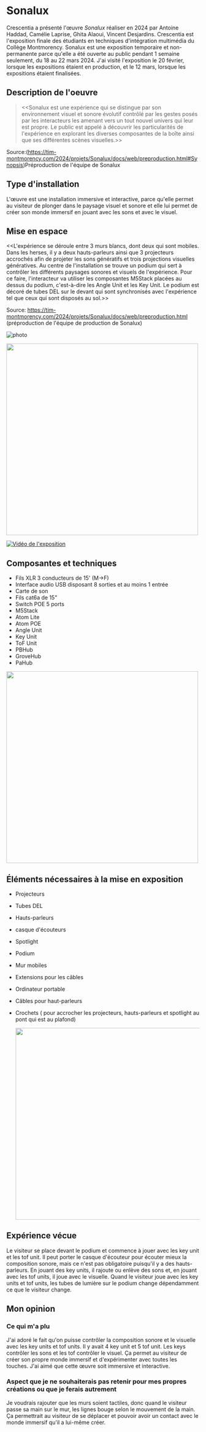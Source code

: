 # Sonalux
Crescentia a présenté l'œuvre *Sonalux* réaliser en 2024 par Antoine Haddad, Camélie Laprise, Ghita Alaoui, Vincent Desjardins. Crescentia est l'exposition finale des étudiants en techniques d'intégration multimédia du Collège Montmorency. Sonalux est une exposition temporaire et non-permanente parce qu'elle a été ouverte au public pendant 1 semaine seulement, du 18 au 22 mars 2024. J'ai visité l'exposition le 20 février, lorsque les expositions étaient en production, et le 12 mars, lorsque les expositions étaient finalisées. 
## Description de l'oeuvre
> <<Sonalux est une expérience qui se distingue par son environnement visuel et sonore évolutif contrôlé par les gestes posés par les interacteurs les amenant vers un tout nouvel univers qui leur est propre. Le public est appelé à découvrir les particularités de l'expérience en explorant les diverses composantes de la boîte ainsi que ses différentes scènes visuelles.>>

Source:(https://tim-montmorency.com/2024/projets/Sonalux/docs/web/preproduction.html#Synopsis)Préproduction de l'équipe de Sonalux

## Type d'installation
L'œuvre est une installation immersive et interactive, parce qu'elle permet au visiteur de plonger dans le paysage visuel et sonore et elle lui permet de créer son monde immersif en jouant avec les sons et avec le visuel.
## Mise en espace
  <<L'expérience se déroule entre 3 murs blancs, dont deux qui sont mobiles. Dans les herses, il y a deux hauts-parleurs ainsi que 3 projecteurs accrochés afin de projeter les sons génératifs et trois projections visuelles génératives. Au centre de l'installation se trouve un podium qui sert à contrôler les différents paysages sonores et visuels de l'expérience. Pour ce faire, l'interacteur va utiliser les composantes M5Stack placées au dessus du podium, c'est-à-dire les Angle Unit et les Key Unit. Le podium est décoré de tubes DEL sur le devant qui sont synchronisés avec l'expérience tel que ceux qui sont disposés au sol.>>

Source: https://tim-montmorency.com/2024/projets/Sonalux/docs/web/preproduction.html (préproduction de l'équipe de production de Sonalux)

![photo](media/plantation_sonalux.png)

<img src="media/disposition.png" height="500">


[![Vidéo de l'exposition](Sonalux)](https://youtu.be/H0Gq3fmHAjs)

## Composantes et techniques
- Fils XLR 3 conducteurs de 15' (M->F)
- Interface audio USB disposant 8 sorties et au moins 1 entrée
- Carte de son
- Fils cat6a de 15"
- Switch POE 5 ports
- M5Stack
- Atom Lite
- Atom POE
- Angle Unit
- Key Unit
- ToF Unit
- PBHub
- GroveHub
- PaHub

<img src="media/podium.png" height="500">  

## Éléments nécessaires à la mise en exposition
- Projecteurs
- Tubes DEL
- Hauts-parleurs
- casque d'écouteurs
- Spotlight
- Podium
- Mur mobiles
- Extensions pour les câbles
- Ordinateur portable
- Câbles pour haut-parleurs
- Crochets ( pour accrocher les projecteurs, hauts-parleurs et spotlight au pont qui est au plafond)

  <img src="media/composante.png" height="500">

##  Expérience vécue
Le visiteur se place devant le podium et commence à jouer avec les key unit et les tof unit. Il peut porter le casque d'écouteur pour écouter mieux la composition sonore, mais ce n'est pas obligatoire puisqu'il y a des hauts-parleurs. En jouant des key units, il rajoute ou enlève des sons et, en jouant avec les tof units, il joue avec le visuelle. Quand le visiteur joue avec les key units et tof units, les tubes de lumière sur le podium change dépendamment ce que le visiteur change.

## Mon opinion
### Ce qui m'a plu
J'ai adoré le fait qu'on puisse contrôler la composition sonore et le visuelle avec les key units et tof units. Il y avait 4 key unit et 5 tof unit. Les keys contrôler les sons et les tof contrôler le visuel. Ça permet au visiteur de créer son propre monde immersif et d'expérimenter avec toutes les touches. J'ai aimé que cette œuvre soit immersive et interactive.

###  Aspect que je ne souhaiterais pas retenir pour mes propres créations ou que je ferais autrement
 Je voudrais rajouter que les murs soient tactiles, donc quand le visiteur passe sa main sur le mur, les lignes bouge selon le mouvement de la main. Ça permettrait au visiteur de se déplacer et pouvoir avoir un contact avec le monde immersif qu'il a lui-même créer.

